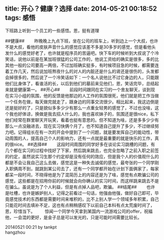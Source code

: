 title: 开心？健康？选择
date: 2014-05-21 00:18:52
tags: 感悟
---

下班路上听到一个员工的一些感悟。恩，挺有道理

<!--more-->
##健康##
&emsp;&emsp;昨晚晚上九点下班，坐在公司的班车上，听到边上一个大叔，也许不是大叔，看他的皮肤声音什么的感觉应该差不多是30多岁的感觉，但是看他头发什么的感觉好老了，也许就是程序员的苦逼吧。快下车的时候听到大叔说了个冷笑话，说他以前是在某加班很猛的公司工作的，他说工资给的确实是很多，多的比其他一般的公司要高一两倍，不过加班确实挺多，有时候项目急的时候，都需要连着工作几天，然后说加班熬夜什么的对人的内脏还是什么的肾还是很伤的，头发都会掉很多的，然后说了一个冷笑话如下：一个名人说他比不过它身边的人，只能跟他们比身体了，看谁活的长，以后到他们的墓前来见他们，恩，笑话完毕，总结起来就是健康第一。
##开心##
&emsp;&emsp;前段时间跟同在实习的一个舍友聊天，谈到现在实习小组的氛围，他的反馈是他那边的人工作的氛围很死，他们就是把工作当做一个任务在做，每天做完就走了，跟身边的同事交流很少。相比起来，我这边倒是还是挺好的了，只是貌似多多少少有那么一点重女轻男的感觉了，不过也没啥，这个我也好体谅，换做是我去招人什么的，我也喜欢妹子的，氛围还是很nice，私下他们经常在群里聊天开玩笑，看着也挺有意思的。但不知道为啥，还是多多少少有那么一点没融进去，现在实习快俩个月了，也不知道自己提升了多少，不过继续努力吧。记得组长在有一次的开会中提到了一个问题，就是要发挥自己的能动性，带动周围的人，提高自己个人的影响力，还有一点就是最重要的就是快乐的工作，真的很nice。
##选择##
&emsp;&emsp;这段时间周围的同学好多在谈论实习跳槽的问题，有几个都在实习的过程中找好了下家，然后跳来跳去，也完全忽略了之前入职之前签的约定，虽然说实习生那个约定却是没有任何的效应，但是我个人的价值观什么的都是不会让我自己这么去做，感觉这是一种失去诚偌的感觉，最夸张的一个同学刚入职俩周不到，就跳到某公司去了，还有一个同学都开始在计划下面俩家了，每家都呆一段时间，不晓得他是为了混简历上的内容还是为了啥，感觉有点欺骗公司的感觉，这些都是在招用你前的时候就会向你确认的实习时间，而这样跳来跳去不是在骗么。虽说是为了个人利益，但是有点掉人品吧，欺骗。
##结尾##
&emsp;&emsp;也许是吐槽，也许是嫉妒别人，记得之前看过一句话，他强由他强，做好自己即可，毕竟感觉技术的东西都是需要时间来堆积的，比不上别人学一个领域多年积累，自己只能花时间去填补不足，这也有点稍稍感叹下以前自己本科有点太荒废时间了，恩，珍惜当下。
&emsp;&emsp;惊闻一个同学今天拿到某国内一流游戏公司的offer，祝福他，一会混的更好，是金子总是可以发光的，只是可能时间需要比较长。

20140521 00:21
by tankpt  
hangzhou



